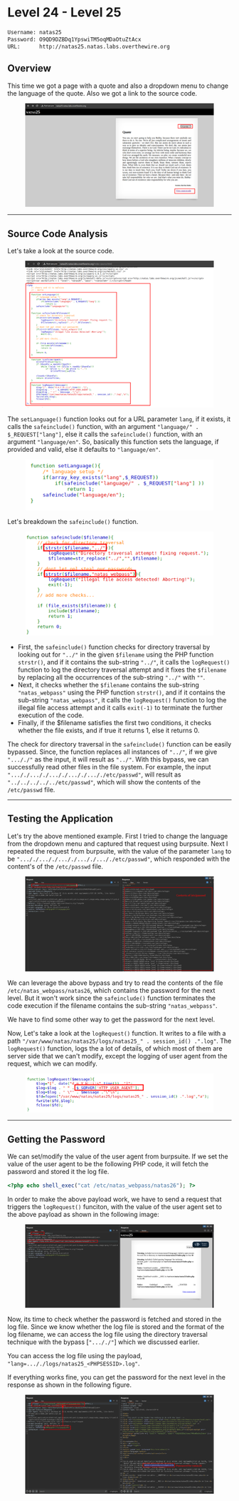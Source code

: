 # Level 24 - Level 25

```
Username: natas25
Password: O9QD9DZBDq1YpswiTM5oqMDaOtuZtAcx
URL:      http://natas25.natas.labs.overthewire.org
```

## Overview

This time we got a page with a quote and also a dropdown menu to change the language of the quote. Also we got a link to the source code.

<figure><img src="../.gitbook/assets/image (139).png" alt=""><figcaption></figcaption></figure>

***

## Source Code Analysis

Let's take a look at the source code.

<figure><img src="../.gitbook/assets/image (140).png" alt=""><figcaption></figcaption></figure>

The `setLanguage()` function looks out for a URL parameter `lang`, if it exists, it calls the `safeinclude()` function, with an argument `"language/" . $_REQUEST["lang"]`, else it calls the `safeinclude()` function, with an argument `"language/en"`. So, basically this function sets the language, if provided and valid, else it defaults to `"language/en"`.

<figure><img src="../.gitbook/assets/image (141).png" alt=""><figcaption></figcaption></figure>

Let's breakdown the `safeinclude()` function.

<figure><img src="../.gitbook/assets/image (142).png" alt=""><figcaption></figcaption></figure>

* First, the `safeinclude()` function checks for directory traversal by looking out for `"../"` in the given `$filename` using the PHP function `strstr()`,  and if it contains the sub-string `"../"`, it calls the `logRequest()` function to log the directory traversal attempt and it fixes the `$filename` by replacing all the occurrences of the sub-string `"../"` with `""`.
* Next, it checks whether the `$filename` contains the sub-string `"natas_webpass"` using the PHP function `strstr()`, and if it contains the sub-string `"natas_webpass"`, it calls the `logRequest()` function to log the illegal file access attempt and it calls `exit(-1)` to terminate the further execution of the code.
* Finally, if the $filename satisfies the first two conditions, it checks whether the file exists, and if true it returns 1, else it returns 0.

The check for directory traversal in the `safeinclude()` function can be easily bypassed. Since, the function replaces all instances of `"../"`, if we give  `"..././"` as the input, it will result as `"../"`. With this bypass, we can successfully read other files in the file system. For example, the input `"..././..././..././..././..././etc/passwd"`, will result as `"../../../../../etc/passwd"`, which will show the contents of the `/etc/passwd` file.

***

## Testing the Application

Let's try the above mentioned example. First I tried to change the language from the dropdown menu and captured that request using burpsuite. Next I repeated the request from burpsuite, with the value of the parameter `lang` to be `"..././..././..././..././..././etc/passwd"`, which responded with the content's of the `/etc/passwd` file.

<figure><img src="../.gitbook/assets/image (144).png" alt=""><figcaption></figcaption></figure>

We can leverage the above bypass and try to read the contents of the file `/etc/natas_webpass/natas26`, which contains the password for the next level. But it won't work since the `safeinclude()` function terminates the code execution if the filename contains the sub-string `"natas_webpass"`.

We have to find some other way to get the password for the next level.

Now, Let's take a look at the `logRequest()` function. It writes to a file with a path `"/var/www/natas/natas25/logs/natas25_" . session_id() .".log"`. The `logRequest()` function, logs the a lot of details, of which most of them are server side that we can't modify, except the logging of user agent from the request, which we can modify.

<figure><img src="../.gitbook/assets/image (143).png" alt=""><figcaption></figcaption></figure>

***

## Getting the Password

We can set/modify the value of the user agent from burpsuite. If we set the value of the user agent to be the following PHP code, it will fetch the password and stored it the log file.

```php
<?php echo shell_exec("cat /etc/natas_webpass/natas26"); ?>
```

In order to make the above payload work, we have to send a request that triggers the `logRequest()` funciton, with the value of the user agent set to the above payload as shown in the following image:

<figure><img src="../.gitbook/assets/image (137).png" alt=""><figcaption></figcaption></figure>

Now, its time to check whether the password is fetched and stored in the log file. Since we know whether the log file is stored and the format of the log filename, we can access the log file using the directory traversal technique with the bypass \[`"..././"`] which we discussed earlier.

You can access the log file using the payload, `"lang=..././logs/natas25_<PHPSESSID>.log"`.

If everything works fine, you can get the password for the next level in the response as shown in the following figure.

<figure><img src="../.gitbook/assets/image (138).png" alt=""><figcaption></figcaption></figure>
